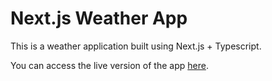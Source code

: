 # Next.js Weather App

This is a weather application built using Next.js + Typescript.

You can access the live version of the app [here](https://nextjs-weather-app-4s5k.vercel.app/).



